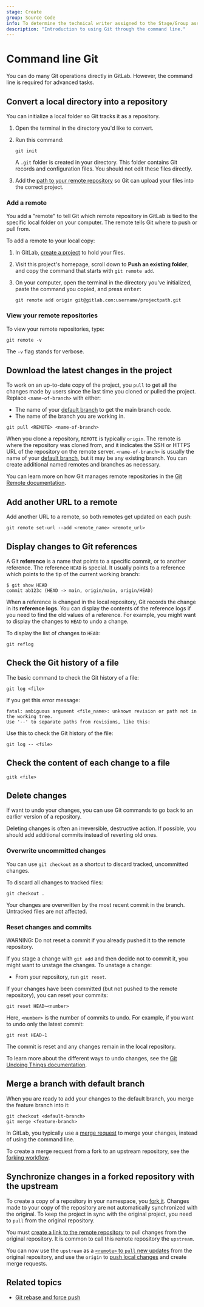 ```yaml
---
stage: Create
group: Source Code
info: To determine the technical writer assigned to the Stage/Group associated with this page, see https://handbook.gitlab.com/handbook/product/ux/technical-writing/#assignments
description: "Introduction to using Git through the command line."
---
```


# Command line Git

You can do many Git operations directly in GitLab. However, the command line is required for advanced tasks.

## Convert a local directory into a repository

You can initialize a local folder so Git tracks it as a repository.

1. Open the terminal in the directory you'd like to convert.
1. Run this command:

   ```shell
   git init
   ```

   A `.git` folder is created in your directory. This folder contains Git
   records and configuration files. You should not edit these files
   directly.

1. Add the [path to your remote repository](#add-a-remote)
   so Git can upload your files into the correct project.

### Add a remote

You add a "remote" to tell Git which remote repository in GitLab is tied
to the specific local folder on your computer.
The remote tells Git where to push or pull from.

To add a remote to your local copy:

1. In GitLab, [create a project](../user/project/index.md) to hold your files.
1. Visit this project's homepage, scroll down to **Push an existing folder**, and copy the command that starts with `git remote add`.
1. On your computer, open the terminal in the directory you've initialized, paste the command you copied, and press <kbd>enter</kbd>:

   ```shell
   git remote add origin git@gitlab.com:username/projectpath.git
   ```

### View your remote repositories

To view your remote repositories, type:

```shell
git remote -v
```

The `-v` flag stands for verbose.

## Download the latest changes in the project

To work on an up-to-date copy of the project, you `pull` to get all the changes made by users
since the last time you cloned or pulled the project. Replace `<name-of-branch>`
with either:

- The name of your [default branch](../user/project/repository/branches/default.md) to get the main branch code.
- The name of the branch you are working in.

```shell
git pull <REMOTE> <name-of-branch>
```

When you clone a repository, `REMOTE` is typically `origin`. The remote is where the
repository was cloned from, and it indicates the SSH or HTTPS URL of the repository
on the remote server. `<name-of-branch>` is usually the name of your
[default branch](../user/project/repository/branches/default.md), but it may be any
existing branch. You can create additional named remotes and branches as necessary.

You can learn more on how Git manages remote repositories in the
[Git Remote documentation](https://git-scm.com/book/en/v2/Git-Basics-Working-with-Remotes).

## Add another URL to a remote

Add another URL to a remote, so both remotes get updated on each push:

```shell
git remote set-url --add <remote_name> <remote_url>
```

## Display changes to Git references

A Git **reference** is a name that points to a specific commit, or to another reference.
The reference `HEAD` is special. It usually points to a reference which points to the tip
of the current working branch:

```shell
$ git show HEAD
commit ab123c (HEAD -> main, origin/main, origin/HEAD)
```

When a reference is changed in the local repository, Git records the change
in its **reference logs**. You can display the contents of the reference logs
if you need to find the old values of a reference. For example, you might want
to display the changes to `HEAD` to undo a change.

To display the list of changes to `HEAD`:

```shell
git reflog
```

## Check the Git history of a file

The basic command to check the Git history of a file:

```shell
git log <file>
```

If you get this error message:

```plaintext
fatal: ambiguous argument <file_name>: unknown revision or path not in the working tree.
Use '--' to separate paths from revisions, like this:
```

Use this to check the Git history of the file:

```shell
git log -- <file>
```

## Check the content of each change to a file

```shell
gitk <file>
```

## Delete changes

If want to undo your changes, you can use Git commands to go back to an earlier version of a repository.

Deleting changes is often an irreversible, destructive action. If
possible, you should add additional commits instead of reverting old
ones.

### Overwrite uncommitted changes

You can use `git checkout` as a shortcut to discard tracked,
uncommitted changes.

To discard all changes to tracked files:

```shell
git checkout .
```

Your changes are overwritten by the most recent commit in the branch.
Untracked files are not affected.

### Reset changes and commits

WARNING:
Do not reset a commit if you already pushed it to the remote
repository.

If you stage a change with `git add` and then decide not to commit it,
you might want to unstage the changes. To unstage a change:

- From your repository, run `git reset`.

If your changes have been committed (but not pushed to the remote
repository), you can reset your commits:

```shell
git reset HEAD~<number>
```

Here, `<number>` is the number of commits to undo.
For example, if you want to undo only the latest commit:

```shell
git rest HEAD~1
```

The commit is reset and any changes remain in the local repository.

To learn more about the different ways to undo changes, see the
[Git Undoing Things documentation](https://git-scm.com/book/en/v2/Git-Basics-Undoing-Things).

## Merge a branch with default branch

When you are ready to add your changes to
the default branch, you merge the feature branch into it:

```shell
git checkout <default-branch>
git merge <feature-branch>
```

In GitLab, you typically use a [merge request](../user/project/merge_requests/index.md) to merge your changes, instead of using the command line.

To create a merge request from a fork to an upstream repository, see the
[forking workflow](../user/project/repository/forking_workflow.md).

## Synchronize changes in a forked repository with the upstream

To create a copy of a repository in your namespace, you [fork it](../user/project/repository/forking_workflow.md).
Changes made to your copy of the repository are not automatically synchronized with the original.
To keep the project in sync with the original project, you need to `pull` from the original repository.

You must [create a link to the remote repository](#add-a-remote) to pull
changes from the original repository. It is common to call this remote repository the `upstream`.

You can now use the `upstream` as a [`<remote>` to `pull` new updates](#download-the-latest-changes-in-the-project)
from the original repository, and use the `origin`
to [push local changes](add-file.md#send-changes-to-gitlab) and create merge requests.

## Related topics

- [Git rebase and force push](../topics/git/git_rebase.md)
